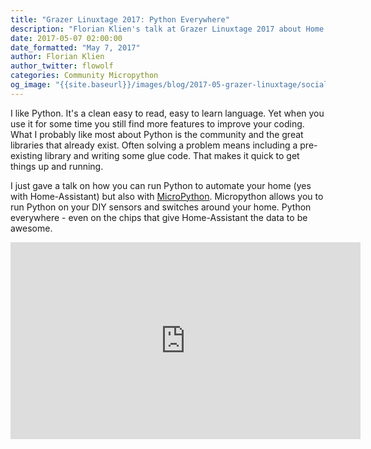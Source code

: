 ```yaml
---
title: "Grazer Linuxtage 2017: Python Everywhere"
description: "Florian Klien's talk at Grazer Linuxtage 2017 about Home Assistant."
date: 2017-05-07 02:00:00
date_formatted: "May 7, 2017"
author: Florian Klien
author_twitter: flowolf
categories: Community Micropython
og_image: "{{site.baseurl}}/images/blog/2017-05-grazer-linuxtage/social.png"
---
```


I like Python. It's a clean easy to read, easy to learn language. Yet when you use it for some time you still find more features to improve your coding. What I probably like most about Python is the community and the great libraries that already exist. Often solving a problem means including a pre-existing library and writing some glue code. That makes it quick to get things up and running.

I just gave a talk on how you can run Python to automate your home (yes with Home-Assistant) but also with [MicroPython]. Micropython allows you to run Python on your DIY sensors and switches around your home. Python everywhere - even on the chips that give Home-Assistant the data to be awesome.

<div class='videoWrapper'>
<iframe width="560" height="315" src="https://www.youtube.com/embed/KNFZSSCPUyM" frameborder="0" allowfullscreen></iframe>
</div>

[MicroPython]: https://micropython.org
